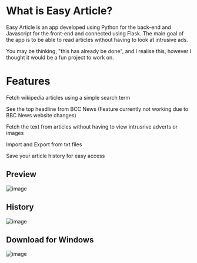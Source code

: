 # What is Easy Article?

Easy Article is an app developed using Python for the back-end and Javascript for the front-end and connected using Flask. The main goal of the app is to be able to read articles without having to look at intrusive ads. 

You may be thinking, "this has already be done", and I realise this, however I thought it would be a fun project to work on. 

# Features

Fetch wikipedia articles using a simple search term

See the top headline from BCC News (Feature currently not working due to BBC News website changes)

Fetch the text from articles without having to view intrusrive adverts or images

Import and Export from txt files

Save your article history for easy access

## Preview
![image](https://github.com/user-attachments/assets/4a93fba2-595b-4702-91b1-f8217ac3e960)

## History 
![image](https://github.com/user-attachments/assets/8d450126-3d4a-4713-8697-ef6d77193b5b)

## Download for Windows
![image](https://github.com/user-attachments/assets/7f3bb395-1cbf-4e63-a546-8378386af6a3)
